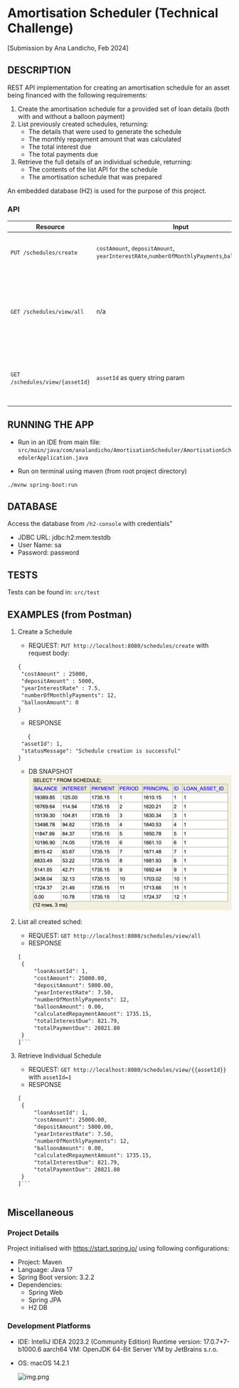 # Amortisation Scheduler (Technical Challenge)
[Submission by Ana Landicho, Feb 2024]

## DESCRIPTION
REST API implementation for creating an amortisation schedule for an asset being financed with the following requirements:
1. Create the amortisation schedule for a provided set of loan details (both with and without a balloon payment)
2. List previously created schedules, returning:
   - The details that were used to generate the schedule
   - The monthly repayment amount that was calculated
   - The total interest due
   - The total payments due
3. Retrieve the full details of an individual schedule, returning:
   - The contents of the list API for the schedule
   - The amortisation schedule that was prepared

An embedded database (H2) is used for the purpose of this project.

### API

| Resource | Input                                                                                       | Output                                                                                                                                                                                                                              | Desc                                                               |
|----------|---------------------------------------------------------------------------------------------|-------------------------------------------------------------------------------------------------------------------------------------------------------------------------------------------------------------------------------------|--------------------------------------------------------------------|
| `PUT /schedules/create`  | `costAmount`, `depositAmount`, `yearInterestRAte`,`numberOfMonthlyPayments`,`balloonAmount` | Creation confirmation obj                                                                                                                                                                                                           | Create an amortisation schedule given loan details                 |
| `GET /schedules/view/all` | n/a                                                                                         | List of PreviousSchedulesDto with following fields: `loanAssetId`, `costAmount`, `depositAmount` `yearInterestRate`, `numberOfMonthlyPayments`, `balloonAmount`, `calculatedRepaymentAmount`, `totalInterestDue`, `totalPaymentDue` | List all previously created schedules from database                |
| `GET /schedules/view/{assetId}` | `assetId` as query string param                                                             | RetrieveIndividualScheduleDto object containing fields:    ` details` `amortisationSchedule`                                                                                                                                        | Retrieve an individual asset details with its associated schedules |


## RUNNING THE APP
- Run in an IDE from main file:
`src/main/java/com/analandicho/AmortisationScheduler/AmortisationSchedulerApplication.java`

- Run on terminal using maven (from root project directory)
```shell
./mvnw spring-boot:run
```

## DATABASE
Access the database from `/h2-console` with credentials"
- JDBC URL: jdbc:h2:mem:testdb
- User Name: sa
- Password: password

## TESTS
Tests can be found in: `src/test`

## EXAMPLES (from Postman)
1. Create a Schedule 
    - REQUEST: `PUT http://localhost:8080/schedules/create` with request body:
   ```shell 
   {
    "costAmount" : 25000,
    "depositAmount" : 5000,
    "yearInterestRate" : 7.5,
    "numberOfMonthlyPayments": 12,
    "balloonAmount": 0
   }
   ```

    - RESPONSE
   ```shell
      {
    "assetId": 1,
    "statusMessage": "Schedule creation is successful"
   }
   ```
   
    - DB SNAPSHOT
![img.png](src/main/resources/images/createdSchedImage.png)


2. List all created sched:
   - REQUEST: `GET http://localhost:8080/schedules/view/all`
   - RESPONSE
   ```shell
   [
    {
        "loanAssetId": 1,
        "costAmount": 25000.00,
        "depositAmount": 5000.00,
        "yearInterestRate": 7.50,
        "numberOfMonthlyPayments": 12,
        "balloonAmount": 0.00,
        "calculatedRepaymentAmount": 1735.15,
        "totalInterestDue": 821.79,
        "totalPaymentDue": 20821.80
    }
   ]```
   
3. Retrieve Individual Schedule
   - REQUEST: `GET http://localhost:8080/schedules/view/{{assetId}}` with `assetId=1`
   - RESPONSE
   ```shell
   [
    {
        "loanAssetId": 1,
        "costAmount": 25000.00,
        "depositAmount": 5000.00,
        "yearInterestRate": 7.50,
        "numberOfMonthlyPayments": 12,
        "balloonAmount": 0.00,
        "calculatedRepaymentAmount": 1735.15,
        "totalInterestDue": 821.79,
        "totalPaymentDue": 20821.80
    }
   ]```


## Miscellaneous

### Project Details

Project initialised with https://start.spring.io/ using following configurations:
- Project: Maven
- Language: Java 17 
- Spring Boot version: 3.2.2 
- Dependencies:
  - Spring Web 
  - Spring JPA 
  - H2 DB


### Development Platforms
- IDE: IntelliJ IDEA 2023.2 (Community Edition) Runtime version: 17.0.7+7-b1000.6 aarch64 VM: OpenJDK 64-Bit Server VM by JetBrains s.r.o.
- OS: macOS 14.2.1

  ![img.png](src/main/resources/images/loanAssetTableImg.png)
